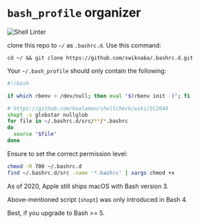 # `bash_profile` organizer

![Shell Linter](https://github.com/swiknaba/.bashrc.d/workflows/CI/badge.svg)

clone this repo to `~/` as `.bashrc.d`. Use this command:

```shell
cd ~/ && git clone https://github.com/swiknaba/.bashrc.d.git
```

Your `~/.bash_profile` should only contain the following:

```bash
#!/bash

if which rbenv > /dev/null; then eval "$(rbenv init -)"; fi

# https://github.com/koalaman/shellcheck/wiki/SC2044
shopt -s globstar nullglob
for file in ~/.bashrc.d/src/**/*.bashrc
do
  source "$file"
done
```

Ensure to set the correct permission level:

```bash
chmod -R 700 ~/.bashrc.d
find ~/.bashrc.d/src -name '*.bashrc' | xargs chmod +x
```

As of 2020, Apple still ships macOS with Bash version 3.

Above-mentioned script (`shopt`) was only introduced in Bash 4.

Best, if you upgrade to Bash >= 5.

